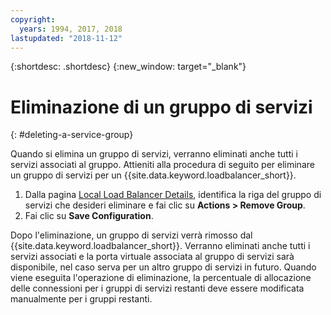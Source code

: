 ```yaml
---
copyright:
  years: 1994, 2017, 2018
lastupdated: "2018-11-12"
---
```


{:shortdesc: .shortdesc}
{:new_window: target="_blank"}

# Eliminazione di un gruppo di servizi
{: #deleting-a-service-group}

Quando si elimina un gruppo di servizi, verranno eliminati anche tutti i servizi associati al gruppo. Attieniti alla procedura di seguito per eliminare un gruppo di servizi per un {{site.data.keyword.loadbalancer_short}}.

1. Dalla pagina [Local Load Balancer Details](/docs/infrastructure/local-load-balancer?topic=local-load-balancer-viewing-local-load-balancer-details), identifica la riga del gruppo di servizi che desideri eliminare e fai clic su **Actions > Remove Group**.
2. Fai clic su **Save Configuration**.

Dopo l'eliminazione, un gruppo di servizi verrà rimosso dal {{site.data.keyword.loadbalancer_short}}. Verranno eliminati anche tutti i servizi associati e la porta virtuale associata al gruppo di servizi sarà disponibile, nel caso serva per un altro gruppo di servizi in futuro. Quando viene eseguita l'operazione di eliminazione, la percentuale di allocazione delle connessioni per i gruppi di servizi restanti deve essere modificata manualmente per i gruppi restanti.

